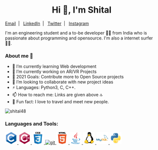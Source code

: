 <h1 align="center"><b>Hi 👋, I'm Shital</b></h1>

<a align="center" href="http://www.gmail.com/shitalgadekar2000@gmail.com" target="_blank" rel="noopener noreferrer">Email</a>&nbsp;&nbsp;|&nbsp;&nbsp;
<a href="http://www.linkedin.com/in/ShitalGadekar" target="_blank" rel="noopener noreferrer">LinkedIn</a>&nbsp;&nbsp;|&nbsp;&nbsp;
<a href="http://www.twitter.com/@ShitalGadekar " target="_blank" rel="noopener noreferrer">Twitter</a>&nbsp;&nbsp;|&nbsp;&nbsp;
<a href="http://www.instagram.com/shital_0905" target="_blank" rel="noopener noreferrer">Instagram</a>
            
I'm an engineering student and a to-be developer 👨‍💻 from India who is passionate about programming and opensource. I'm also a internet surfer 🏄‍♂️.

<h3><b>About me 👀 </b></h3>


- 🌱 I’m currently learning Web development
- 🔭 I’m currently working on AR/VR Projects
- 🥅 2021 Goals: Contribute more to Open Source projects
- 👯 I’m looking to collaborate with new project ideas
- ⚡ Languages: Python3, C, C++.
- 📫 How to reach me: Links are given above 🔝
- 🤪 Fun fact: I love to travel and meet new people.
 
<p align="left"> <img src="https://komarev.com/ghpvc/?username=shital48&label=Profile%20views&color=0e75b6&style=flat" alt="shital48" /> </p>


 



<h3 align="left">Languages and Tools:</h3>
<p align="left"> <a href="https://www.cprogramming.com/" target="_blank"> <img src="https://raw.githubusercontent.com/devicons/devicon/master/icons/c/c-original.svg" alt="c" width="40" height="40"/> </a> <a href="https://www.w3schools.com/cpp/" target="_blank"> <img src="https://raw.githubusercontent.com/devicons/devicon/master/icons/cplusplus/cplusplus-original.svg" alt="cplusplus" width="40" height="40"/> </a> <a href="https://www.w3schools.com/css/" target="_blank"> <img src="https://raw.githubusercontent.com/devicons/devicon/master/icons/css3/css3-original-wordmark.svg" alt="css3" width="40" height="40"/> </a> <a href="https://git-scm.com/" target="_blank"> <img src="https://www.vectorlogo.zone/logos/git-scm/git-scm-icon.svg" alt="git" width="40" height="40"/> </a> <a href="https://www.w3.org/html/" target="_blank"> <img src="https://raw.githubusercontent.com/devicons/devicon/master/icons/html5/html5-original-wordmark.svg" alt="html5" width="40" height="40"/> </a> <a href="https://www.java.com" target="_blank"> <img src="https://raw.githubusercontent.com/devicons/devicon/master/icons/java/java-original.svg" alt="java" width="40" height="40"/> </a> <a href="https://www.linux.org/" target="_blank"> <img src="https://raw.githubusercontent.com/devicons/devicon/master/icons/linux/linux-original.svg" alt="linux" width="40" height="40"/> </a> <a href="https://www.mysql.com/" target="_blank"> <img src="https://raw.githubusercontent.com/devicons/devicon/master/icons/mysql/mysql-original-wordmark.svg" alt="mysql" width="40" height="40"/> </a> <a href="https://www.python.org" target="_blank"> <img src="https://raw.githubusercontent.com/devicons/devicon/master/icons/python/python-original.svg" alt="python" width="40" height="40"/> </a> </p>

